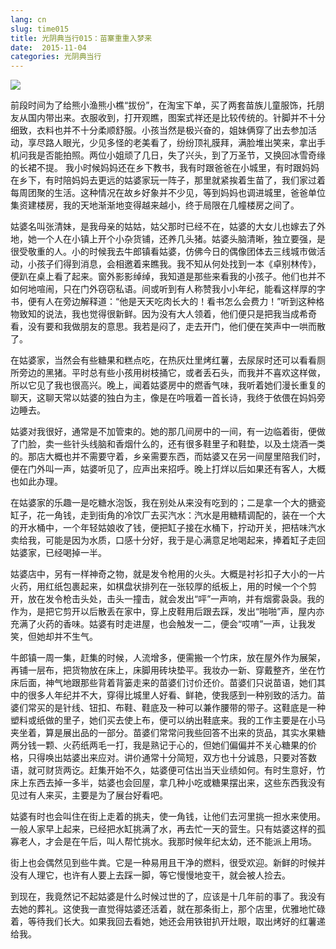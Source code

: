 ```yaml
---
lang: cn
slug: time015
title: 光阴典当行015：苗寨重重入梦来
date:  2015-11-04
categories: 光阴典当行
---
```

![](http://oouh9u8nz.bkt.gdipper.com/time015.jpg)

前段时间为了给熊小渔熊小樵“拔份”，在淘宝下单，买了两套苗族儿童服饰，托朋友从国内带出来。衣服收到，打开观瞧，图案式祥还是比较传统的。针脚并不十分细致，衣料也并不十分柔顺舒服。小孩当然是极兴奋的，姐妹俩穿了出去参加活动，享尽路人眼光，少见多怪的老美看了，纷纷顶礼膜拜，满脸堆出笑来，拿出手机问我是否能拍照。两位小姐顽了几日，失了兴头，到了万圣节，又换回冰雪奇缘的长裙不提。
我小时候妈妈还在乡下教书，我有时跟爸爸在小城里，有时跟妈妈在乡下，有时陪妈妈去更远的姑婆家玩一阵子，那里就紧挨着生苗了，我们家过着每周团聚的生活。这种情况在故乡好象并不少见，等到妈妈也调进城里，爸爸单位集资建楼房，我的天地渐渐地变得越来越小，终于局限在几幢楼房之间了。

姑婆名叫张清妹，是我母亲的姑姑，姑父那时已经不在，姑婆的大女儿也嫁去了外地，她一个人在小镇上开个小杂货铺，还养几头猪。姑婆头脑清晰，独立要强，是很受敬重的人。小的时候我去牛郎镇看姑婆，仿佛今日的偶像团体去三线城市做活动，小孩子们得到消息，会相邀着来瞧我。我不知从何处找到一本《卓别林传》，便趴在桌上看了起来。窗外影影绰绰，我知道是那些来看我的小孩子。他们也并不如何地喧闹，只在门外窃窃私语。间或听到有人称赞我小小年纪，能看这样厚的字书，便有人在旁边解释道：“他是天天吃肉长大的！看书怎么会费力！”听到这种格物致知的说法，我也觉得很新鲜。因为没有大人领着，他们便只是把我当成希奇看，没有要和我做朋友的意思。我若是闷了，走去开门，他们便在笑声中一哄而散了。

在姑婆家，当然会有些糖果和糕点吃，在热灰灶里烤红薯，去尿尿时还可以看看厕所旁边的黑猪。平时总有些小孩用树枝捅它，或者丢石头，而我并不喜欢这样做，所以它见了我也很高兴。晚上，闻着姑婆房中的燃香气味，我听着她们漫长重复的聊天，这聊天常以姑婆的独白为主，像是在吟哦着一首长诗，我终于依偎在妈妈旁边睡去。

姑婆对我很好，通常是不加管束的。她的那几间房中的一间，有一边临着街，便做了门脸，卖一些针头线脑和香烟什么的，还有很多鞋里子和鞋垫，以及土烧酒一类的。那店大概也并不需要守着，乡亲需要东西，而姑婆又在另一间屋里陪我们时，便在门外叫一声，姑婆听见了，应声出来招呼。晚上打烊以后如果还有客人，大概也如此办理。

在姑婆家的乐趣一是吃糖水泡饭，我在别处从来没有吃到的；二是拿一个大的搪瓷缸子，花一角钱，走到街角的冷饮厂去买汽水：汽水是用糖精调配的，装在一个大的开水桶中，一个年轻姑娘收了钱，便把缸子接在水桶下，拧动开关，把桔味汽水卖给我，可能是因为水质，口感十分好，我于是心满意足地喝起来，捧着缸子走回姑婆家，已经喝掉一半。

姑婆店中，另有一样神奇之物，就是发令枪用的火头。大概是衬衫扣子大小的一片火药，用红纸包裹起来，如棋盘状排列在一张较厚的纸板上，用的时候一个个剪开，放在发令枪击头处，击头一撞击，就会发出“呯”一声响，并有烟雾袅袅。我的作为，是把它剪开以后散丢在家中，穿上皮鞋用后跟去踩，发出“啪啪”声，屋内亦充满了火药的香味。姑婆有时走进屋，也会触发一二，便会“哎唷”一声，让我发笑，但她却并不生气。

牛郎镇一周一集，赶集的时候，人流增多，便需搬一个竹床，放在屋外作为展架，再铺一层布，把货物放在床上，床脚用砖块垫平。我妆办一新、穿戴整齐，坐在竹床后面，神气地跟那些背着背篓走来的苗婆们讨价还价。苗婆们只说苗语，她们其中的很多人年纪并不大，穿得比城里人好看、鲜艳，使我感到一种别致的活力。苗婆们常买的是针线、钮扣、布鞋、鞋底及一种可以兼作腰带的带子。这鞋底是一种塑料或纸做的里子，她们买去使上布，便可以纳出鞋底来。我的工作主要是在小马夹坐着，算是展出品的一部分。苗婆们常常问我些回答不出来的货品，其实水果糖两分钱一颗、火药纸两毛一打，我是熟记于心的，但她们偏偏并不关心糖果的价格，只得唤出姑婆出来应对。讲价通常十分简短，双方也十分诚恳，只要对答数语，就可财货两讫。赶集开始不久，姑婆便可估出当天业绩如何。有时生意好，竹床上东西去掉一多半，姑婆也会回屋，拿几种小吃或糖果摆出来，这些东西我没有见过有人来买，主要是为了展台好看吧。

姑婆有时也会叫住在街上走着的挑夫，使一角钱，让他们去河里挑一担水来使用。一般人家早上起来，已经把水缸挑满了水，再去忙一天的营生。只有姑婆这样的孤寡老人，才会是在午后，叫人帮忙挑水。我那时候年纪太幼，还不能派上用场。

街上也会偶然见到些牛粪。它是一种易用且干净的燃料，很受欢迎。新鲜的时候并没有人理它，也许有人要上去踩一脚，等它慢慢地变干，就会被人捡去。

到现在，我竟然记不起姑婆是什么时候过世的了，应该是十几年前的事了。我没有去她的葬礼。这使我一直觉得姑婆还活着，就在那条街上，那个店里，优雅地忙碌着，等待我们长大。如果我回去看她，她还会用铁钳扒开灶眼，取出烤好的红薯递给我。



